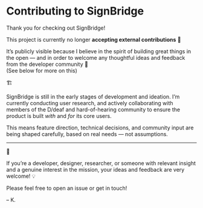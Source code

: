 # Contributing to SignBridge

Thank you for checking out SignBridge!

This project is currently no longer **accepting external contributions** 🚧

It’s publicly visible because I believe in the spirit of building great things in the open — and in order to welcome any thoughtful ideas and feedback from the developer community 🎨  
(See below for more on this)

🏗️

SignBridge is still in the early stages of development and ideation. I’m currently conducting user research, and actively collaborating with members of the D/deaf and hard-of-hearing community to ensure the product is built _with_ and _for_ its core users.

This means feature direction, technical decisions, and community input are being shaped carefully, based on real needs — not assumptions.

---

👥

If you’re a developer, designer, researcher, or someone with relevant insight and a genuine interest in the mission, your ideas and feedback are very welcome! 💡

Please feel free to open an issue or get in touch!

– K.
